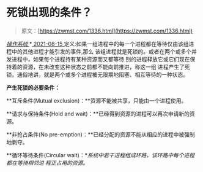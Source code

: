 <!--yml
category: 未分类
date: 0001-01-01 00:00:00
--->

# 死锁出现的条件？

> 原文：[https://zwmst.com/1336.html](https://zwmst.com/1336.html)

   [ *操作系统* ](https://zwmst.com/%e6%93%8d%e4%bd%9c%e7%b3%bb%e7%bb%9f)*[ <time datetime="2021-08-15T11:07:33+08:00"> 2021-08-15 </time> ](https://zwmst.com/1336.html)  定义:如果一组进程中的每一个进程都在等待仅由该组进程中的其他进程才能引发的事件,那么 该组进程就是死锁的。或者在两个或多个并发进程中，如果每个进程持有某种资源而又都等待 别的进程释放它或它们现在保持着的资源，在未改变这种状态之前都不能向前推进，称这一组 进程产生了死锁。通俗地讲，就是两个或多个进程被无限期地阻塞、相互等待的一种状态。

**产生死锁的必要条件：**

**互斥条件(Mutual exclusion)：**资源不能被共享，只能由一个进程使用。

**请求与保持条件(Hold and wait)：**已经得到资源的进程可以再次申请新的资源。

**非抢占条件(No pre-emption)：**已经分配的资源不能从相应的进程中被强制地剥夺。

**循环等待条件(Circular wait)：**系统中若干进程组成环路，该环路中每个进程都在等待相邻进 程正占用的资源。*